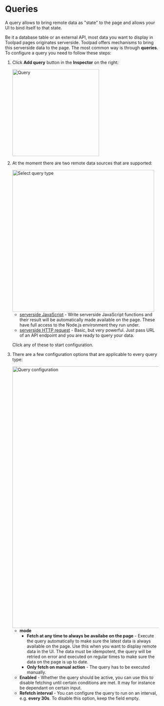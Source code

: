 # Queries

<p class="description">A query allows to bring remote data as "state" to the page and allows your UI to bind itself to that state.</p>

Be it a database table or an external API, most data you want to display in Toolpad pages originates serverside. Toolpad offers mechanisms to bring this serverside data to the page. The most common way is through **queries**. To configure a query you need to follow these steps:

1. Click **Add query** button in the **Inspector** on the right:

   <img src="/static/toolpad/docs/queries/query-1.png?v=0" alt="Query" width="284" />

1. At the moment there are two remote data sources that are supported:

   <img src="/static/toolpad/docs/queries/query-2.png?v=0" alt="Select query type" width="464" />

   - [serverside JavaScript](/toolpad/connecting-to-datasources/serverside-javascript/) - Write serverside JavaScript functions and their result will be automatically made available on the page. These have full access to the Node.js environment they run under.
   - [serverside HTTP request](/toolpad/connecting-to-datasources/serverside-http-request/) - Basic, but very powerful. Just pass URL of an API endpoint and you are ready to query your data.

   Click any of these to start configuration.

1. There are a few configuration options that are applicable to every query type:

   <img src="/static/toolpad/docs/queries/query-3.png?v=0" alt="Query configuration" width="855" />

   - **mode**
     - **Fetch at any time to always be availabe on the page** - Execute the query automatically to make sure the latest data is always available on the page. Use this when you want to display remote data in the UI. The data must be idempotent, the query will be retried on error and executed on regular times to make sure the data on the page is up to date.
     - **Only fetch on manual action** - The query has to be executed manually.
   - **Enabled** - Whether the query should be active, you can use this to disable fetching until certain conditions are met. It may for instance be dependant on certain input.
   - **Refetch interval** - You can configure the query to run on an interval, e.g. **every 30s**. To disable this option, keep the field empty.
